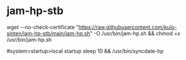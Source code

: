 # jam-hp-stb
wget --no-check-certificate "https://raw.githubusercontent.com/kulo-sinten/jam-hp-stb/main/jam-hp.sh" -O /usr/bin/jam-hp.sh && chmod +x /usr/bin/jam-hp.sh

#system>startup>local startup
sleep 10 && /usr/bin/syncdate-hp

